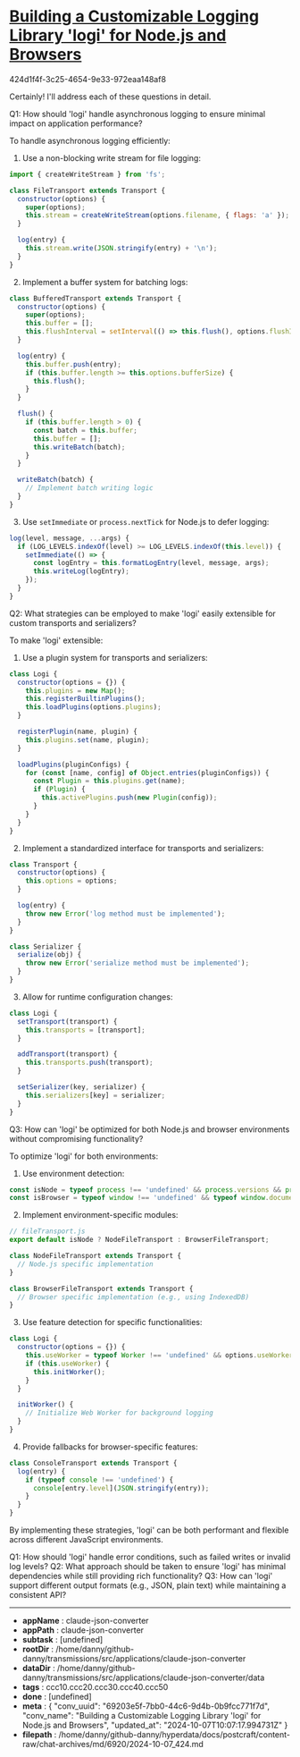 # [Building a Customizable Logging Library 'logi' for Node.js and Browsers](https://claude.ai/chat/69203e5f-7bb0-44c6-9d4b-0b9fcc771f7d)

424d1f4f-3c25-4654-9e33-972eaa148af8

 Certainly! I'll address each of these questions in detail.

Q1: How should 'logi' handle asynchronous logging to ensure minimal impact on application performance?

To handle asynchronous logging efficiently:

1. Use a non-blocking write stream for file logging:
```javascript
import { createWriteStream } from 'fs';

class FileTransport extends Transport {
  constructor(options) {
    super(options);
    this.stream = createWriteStream(options.filename, { flags: 'a' });
  }

  log(entry) {
    this.stream.write(JSON.stringify(entry) + '\n');
  }
}
```

2. Implement a buffer system for batching logs:
```javascript
class BufferedTransport extends Transport {
  constructor(options) {
    super(options);
    this.buffer = [];
    this.flushInterval = setInterval(() => this.flush(), options.flushInterval || 1000);
  }

  log(entry) {
    this.buffer.push(entry);
    if (this.buffer.length >= this.options.bufferSize) {
      this.flush();
    }
  }

  flush() {
    if (this.buffer.length > 0) {
      const batch = this.buffer;
      this.buffer = [];
      this.writeBatch(batch);
    }
  }

  writeBatch(batch) {
    // Implement batch writing logic
  }
}
```

3. Use `setImmediate` or `process.nextTick` for Node.js to defer logging:
```javascript
log(level, message, ...args) {
  if (LOG_LEVELS.indexOf(level) >= LOG_LEVELS.indexOf(this.level)) {
    setImmediate(() => {
      const logEntry = this.formatLogEntry(level, message, args);
      this.writeLog(logEntry);
    });
  }
}
```

Q2: What strategies can be employed to make 'logi' easily extensible for custom transports and serializers?

To make 'logi' extensible:

1. Use a plugin system for transports and serializers:
```javascript
class Logi {
  constructor(options = {}) {
    this.plugins = new Map();
    this.registerBuiltinPlugins();
    this.loadPlugins(options.plugins);
  }

  registerPlugin(name, plugin) {
    this.plugins.set(name, plugin);
  }

  loadPlugins(pluginConfigs) {
    for (const [name, config] of Object.entries(pluginConfigs)) {
      const Plugin = this.plugins.get(name);
      if (Plugin) {
        this.activePlugins.push(new Plugin(config));
      }
    }
  }
}
```

2. Implement a standardized interface for transports and serializers:
```javascript
class Transport {
  constructor(options) {
    this.options = options;
  }

  log(entry) {
    throw new Error('log method must be implemented');
  }
}

class Serializer {
  serialize(obj) {
    throw new Error('serialize method must be implemented');
  }
}
```

3. Allow for runtime configuration changes:
```javascript
class Logi {
  setTransport(transport) {
    this.transports = [transport];
  }

  addTransport(transport) {
    this.transports.push(transport);
  }

  setSerializer(key, serializer) {
    this.serializers[key] = serializer;
  }
}
```

Q3: How can 'logi' be optimized for both Node.js and browser environments without compromising functionality?

To optimize 'logi' for both environments:

1. Use environment detection:
```javascript
const isNode = typeof process !== 'undefined' && process.versions && process.versions.node;
const isBrowser = typeof window !== 'undefined' && typeof window.document !== 'undefined';
```

2. Implement environment-specific modules:
```javascript
// fileTransport.js
export default isNode ? NodeFileTransport : BrowserFileTransport;

class NodeFileTransport extends Transport {
  // Node.js specific implementation
}

class BrowserFileTransport extends Transport {
  // Browser specific implementation (e.g., using IndexedDB)
}
```

3. Use feature detection for specific functionalities:
```javascript
class Logi {
  constructor(options = {}) {
    this.useWorker = typeof Worker !== 'undefined' && options.useWorker;
    if (this.useWorker) {
      this.initWorker();
    }
  }

  initWorker() {
    // Initialize Web Worker for background logging
  }
}
```

4. Provide fallbacks for browser-specific features:
```javascript
class ConsoleTransport extends Transport {
  log(entry) {
    if (typeof console !== 'undefined') {
      console[entry.level](JSON.stringify(entry));
    }
  }
}
```

By implementing these strategies, 'logi' can be both performant and flexible across different JavaScript environments.

Q1: How should 'logi' handle error conditions, such as failed writes or invalid log levels?
Q2: What approach should be taken to ensure 'logi' has minimal dependencies while still providing rich functionality?
Q3: How can 'logi' support different output formats (e.g., JSON, plain text) while maintaining a consistent API?

---

* **appName** : claude-json-converter
* **appPath** : claude-json-converter
* **subtask** : [undefined]
* **rootDir** : /home/danny/github-danny/transmissions/src/applications/claude-json-converter
* **dataDir** : /home/danny/github-danny/transmissions/src/applications/claude-json-converter/data
* **tags** : ccc10.ccc20.ccc30.ccc40.ccc50
* **done** : [undefined]
* **meta** : {
  "conv_uuid": "69203e5f-7bb0-44c6-9d4b-0b9fcc771f7d",
  "conv_name": "Building a Customizable Logging Library 'logi' for Node.js and Browsers",
  "updated_at": "2024-10-07T10:07:17.994731Z"
}
* **filepath** : /home/danny/github-danny/hyperdata/docs/postcraft/content-raw/chat-archives/md/6920/2024-10-07_424.md
